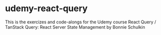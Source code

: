 # udemy-react-query
This is the exercizes and code-alongs for the Udemy course React Query / TanStack Query: React Server State Management by Bonnie Schulkin
